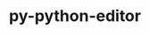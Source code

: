 ---
title: "py-python-editor"
layout: cache
categories: [package, develop-2023-10-08]
meta: {"versions": ["1.0.4"], "compilers": ["apple-clang@=14.0.0", "gcc@=11.3.0", "gcc@=11.4.0", "gcc@=9.4.0", "oneapi@=2023.2.1"], "oss": ["ubuntu20.04", "ubuntu22.04", "ventura"], "platforms": ["darwin", "linux"], "targets": ["aarch64", "ppc64le", "x86_64_v3"], "stacks": ["e4s", "e4s-arm", "e4s-oneapi", "e4s-power", "ml-darwin-aarch64-mps", "ml-linux-x86_64-cpu", "ml-linux-x86_64-cuda", "root"], "num_specs": 6, "num_specs_by_stack": {"root": 6, "ml-darwin-aarch64-mps": 1, "e4s-arm": 1, "e4s-power": 1, "e4s": 1, "e4s-oneapi": 1, "ml-linux-x86_64-cuda": 1, "ml-linux-x86_64-cpu": 1}}
spec_details: [{"hash": "jdkuv4fv4xwitnhlp266rc6pfh32grdd", "compiler": "apple-clang@=14.0.0", "versions": ["1.0.4"], "os": "ventura", "platform": "darwin", "target": "aarch64", "variants": ["build_system=python_pip"], "stacks": ["root", "ml-darwin-aarch64-mps"], "size": "-", "tarball": "https://binaries.spack.io/releases/develop-2023-10-08/build_cache/darwin-ventura-aarch64/apple-clang-14.0.0/py-python-editor-1.0.4/darwin-ventura-aarch64-apple-clang-14.0.0-py-python-editor-1.0.4-jdkuv4fv4xwitnhlp266rc6pfh32grdd.spack"}, {"hash": "o3djmiedfabpjuqgxihf7kfamvwt6bsx", "compiler": "gcc@=11.4.0", "versions": ["1.0.4"], "os": "ubuntu20.04", "platform": "linux", "target": "aarch64", "variants": ["build_system=python_pip"], "stacks": ["e4s-arm", "root"], "size": "-", "tarball": "https://binaries.spack.io/releases/develop-2023-10-08/build_cache/linux-ubuntu20.04-aarch64/gcc-11.4.0/py-python-editor-1.0.4/linux-ubuntu20.04-aarch64-gcc-11.4.0-py-python-editor-1.0.4-o3djmiedfabpjuqgxihf7kfamvwt6bsx.spack"}, {"hash": "rbkddvs4dl6njin4utr4x77d2mqiblrs", "compiler": "gcc@=9.4.0", "versions": ["1.0.4"], "os": "ubuntu20.04", "platform": "linux", "target": "ppc64le", "variants": ["build_system=python_pip"], "stacks": ["e4s-power", "root"], "size": "-", "tarball": "https://binaries.spack.io/releases/develop-2023-10-08/build_cache/linux-ubuntu20.04-ppc64le/gcc-9.4.0/py-python-editor-1.0.4/linux-ubuntu20.04-ppc64le-gcc-9.4.0-py-python-editor-1.0.4-rbkddvs4dl6njin4utr4x77d2mqiblrs.spack"}, {"hash": "iuukgtvmpvxt4ag72weefqdz5zlzkhfq", "compiler": "gcc@=11.4.0", "versions": ["1.0.4"], "os": "ubuntu20.04", "platform": "linux", "target": "x86_64_v3", "variants": ["build_system=python_pip"], "stacks": ["root", "e4s"], "size": "-", "tarball": "https://binaries.spack.io/releases/develop-2023-10-08/build_cache/linux-ubuntu20.04-x86_64_v3/gcc-11.4.0/py-python-editor-1.0.4/linux-ubuntu20.04-x86_64_v3-gcc-11.4.0-py-python-editor-1.0.4-iuukgtvmpvxt4ag72weefqdz5zlzkhfq.spack"}, {"hash": "v4kgrukvfuqzjy7wg6k63ch74picl5ww", "compiler": "oneapi@=2023.2.1", "versions": ["1.0.4"], "os": "ubuntu20.04", "platform": "linux", "target": "x86_64_v3", "variants": ["build_system=python_pip"], "stacks": ["root", "e4s-oneapi"], "size": "-", "tarball": "https://binaries.spack.io/releases/develop-2023-10-08/build_cache/linux-ubuntu20.04-x86_64_v3/oneapi-2023.2.1/py-python-editor-1.0.4/linux-ubuntu20.04-x86_64_v3-oneapi-2023.2.1-py-python-editor-1.0.4-v4kgrukvfuqzjy7wg6k63ch74picl5ww.spack"}, {"hash": "mr2jaf7ejk74fqk65dnxcs2572onz5xb", "compiler": "gcc@=11.3.0", "versions": ["1.0.4"], "os": "ubuntu22.04", "platform": "linux", "target": "x86_64_v3", "variants": ["build_system=python_pip"], "stacks": ["ml-linux-x86_64-cuda", "root", "ml-linux-x86_64-cpu"], "size": "-", "tarball": "https://binaries.spack.io/releases/develop-2023-10-08/build_cache/linux-ubuntu22.04-x86_64_v3/gcc-11.3.0/py-python-editor-1.0.4/linux-ubuntu22.04-x86_64_v3-gcc-11.3.0-py-python-editor-1.0.4-mr2jaf7ejk74fqk65dnxcs2572onz5xb.spack"}]
---